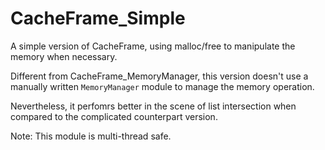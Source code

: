 CacheFrame_Simple
=================

A simple version of CacheFrame, using malloc/free to manipulate the memory when necessary.

Different from CacheFrame_MemoryManager, this version doesn't use a manually
written `MemoryManager` module to manage the memory operation. 

Nevertheless, it perfomrs better in the scene of list intersection when
compared to the complicated counterpart version.

Note: This module is multi-thread safe.


